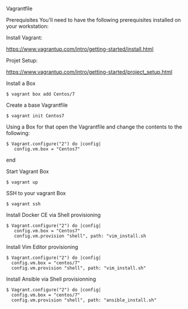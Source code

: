 Vagrantfile

Prerequisites You'll need to have the following prerequisites installed on your workstation:

Install Vagrant:

https://www.vagrantup.com/intro/getting-started/install.html

Projet Setup:

https://www.vagrantup.com/intro/getting-started/project_setup.html

Install a Box

    $ vagrant box add Centos/7

Create a base Vagrantfile

    $ vagrant init Centos7

Using a Box for that open the Vagrantfile and change the contents to the following:

    $ Vagrant.configure("2") do |config| 
       config.vm.box = "Centos7"
   end

Start Vagrant Box

    $ vagrant up   

SSH to your vagrant Box

    $ vagrant ssh  

Install Docker CE via Shell provisioning

    $ Vagrant.configure("2") do |config| 
       config.vm.box = "Centos7"
       config.vm.provision "shell", path: "vim_install.sh

Install Vim Editor provisioning

    $ Vagrant.configure("2") do |config|
      config.vm.box = "centos/7"
      config.vm.provision "shell", path: "vim_install.sh"

Install Ansible via Shell provisionning

    $ Vagrant.configure("2") do |config|
      config.vm.box = "centos/7"
      config.vm.provision "shell", path: "ansible_install.sh"
  